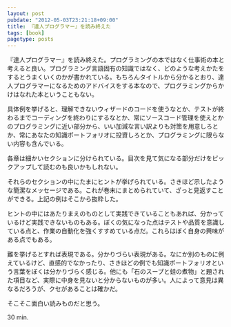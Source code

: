 ```yaml
---
layout: post
pubdate: "2012-05-03T23:21:18+09:00"
title: 『達人プログラマー』を読み終えた
tags: [book]
pagetype: posts
---
```

『達人プログラマー』を読み終えた。プログラミングの本ではなく仕事術の本と考えると良い。プログラミング言語固有の知識ではなく、どのような考えかたをするとうまくいくのかが書かれている。もちろんタイトルから分かるとおり、達人プログラマーになるためのアドバイスをする本なので、プログラミングからかけはなれた本ということもない。

具体例を挙げると、理解できないウィザードのコードを使うなとか、テストが終わるまでコーディングを終わりにするなとか、常にソースコード管理を使えとかのプログラミングに近い部分から、いい加減な言い訳よりも対策を用意しろとか、常にあなたの知識ポートフォリオに投資しろとか、プログラミングに限らない内容も含んでいる。

各章は細かいセクションに分けられている。目次を見て気になる部分だけをピックアップして読むのも良いかもしれない。

それらのセクションの中にたまにヒントが挙げられている。さきほど示したような簡潔なメッセージである。これが巻末にまとめられていて、ざっと見返すことができる。上記の例はそこから抜粋した。

ヒントの中にはあたりまえのものとして実践できていることもあれば、分かっているけど実践できないものもある。ぼくの気になった点はテストや品質を意識している点と、作業の自動化を強くすすめている点だ。これらはぼく自身の興味がある点でもある。

難を挙げるとすれば表現である。分かりづらい表現がある。なにか別のものに例えているけど、直感的でなかったり、さきほどの例でも知識ポートフォリオという言葉をぼくは分かりづらく感じる。他にも「石のスープと蛙の煮物」と題された項目など、実際に中身を見ないと分からないものが多い。人によって意見は異なるだろうが、クセがあることは確かだ。

そこそこ面白い読みものだと思う。

30 min.
